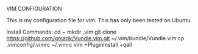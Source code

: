 VIM CONFIGURATION

This is my configuration file for vim. This has only been tested on Ubuntu.

Install Commands:
    cd ~
    mkdir .vim
    git clone https://github.com/gmarik/Vundle.vim.git ~/.vim/bundle/Vundle.vim
    cp .vimconfig/.vimrc ~/.vimrc
    vim +PluginInstall +qall
